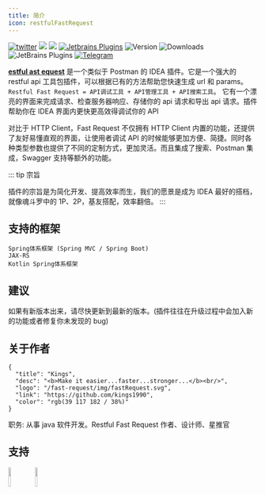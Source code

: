```yaml
---
title: 简介
icon: restfulFastRequest
---
```


[![twitter](https://img.shields.io/static/v1?label=Twitter&message=FastRequest666&logo=twitter&color=FC8D34)](https://twitter.com/FastRequest666)
[![](https://badgen.net/badge/Github/fast-request/21D789?icon=github)](https://github.com/dromara/fast-request)
[![](https://img.shields.io/static/v1?label=Gitee&message=fast-request&color=FF318C&logo=gitee)](https://gitee.com/dromara/fast-request)
[![Jetbrains Plugins][plugin-img]][plugin]
![Version](https://img.shields.io/jetbrains/plugin/v/16988?logo=IntelliJ%20IDEA) ![Downloads](https://img.shields.io/jetbrains/plugin/d/16988?color=FE2857) ![JetBrains Plugins](https://img.shields.io/jetbrains/plugin/r/rating/16988) [![Telegram](https://img.shields.io/static/v1?label=Telegram&message=Restful%20Fast%20Request&logo=telegram&color=28A8E8)](https://t.me/restful_fast_request)

[**<FontIcon icon="restfulFastRequest" />estful <i class="icon iconfont icon-rfr-f"></i>ast <FontIcon icon="restfulFastRequest" />equest**](https://plugins.jetbrains.com/plugin/16988-fast-request) 是一个类似于 Postman 的 IDEA 插件。它是一个强大的 restful api 工具包插件，可以根据已有的方法帮助您快速生成 url 和 params。
`Restful Fast Request = API调试工具 + API管理工具 + API搜索工具`。 它有一个漂亮的界面来完成请求、检查服务器响应、存储你的 api 请求和导出 api 请求。插件帮助你在 IDEA 界面内更快更高效得调试你的 API

对比于 HTTP Client，Fast Request 不仅拥有 HTTP Client 内置的功能，还提供了友好易懂直观的界面，让使用者调试 API 的时候能够更加方便、简捷。同时各种类型参数也提供了不同的定制方式，更加灵活。而且集成了搜索、Postman 集成，Swagger 支持等额外的功能。

::: tip 宗旨

插件的宗旨是为简化开发、提高效率而生，我们的愿景是成为 IDEA 最好的搭档，就像魂斗罗中的 1P、2P，基友搭配，效率翻倍。
:::

## 支持的框架

```
Spring体系框架 (Spring MVC / Spring Boot)
JAX-RS
Kotlin Spring体系框架
```

## 建议

如果有新版本出来，请尽快更新到最新的版本。(插件往往在升级过程中会加入新的功能或者修复你未发现的 bug)

## 关于作者

```card:json
{
  "title": "Kings",
  "desc": "<b>Make it easier...faster...stronger...</b><br/>",
  "logo": "/fast-request/img/fastRequest.svg",
  "link": "https://github.com/kings1990",
  "color": "rgb(39 117 182 / 38%)"
}
```

职务: 从事 java 软件开发。Restful Fast Request 作者、设计师、星推官

<!-- @include: @src/contact.snippet.md -->

## 支持

<a href="https://www.jetbrains.com"><img src="https://resources.jetbrains.com/storage/products/company/brand/logos/jb_beam.svg" width = "10%" /></a>
<a href="https://www.jetbrains.com/idea"><img src="https://resources.jetbrains.com/storage/products/company/brand/logos/IntelliJ_IDEA_icon.svg" width = "10%" /></a>

[plugin]: https://plugins.jetbrains.com/plugin/16988
[plugin-img]: https://img.shields.io/badge/plugin-Restful_Fast_Request-x.svg?logo=IntelliJ%20IDEA
